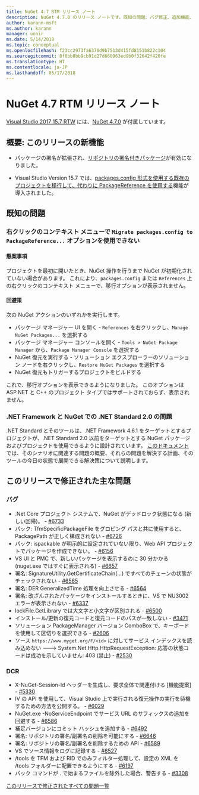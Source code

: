 ```yaml
---
title: NuGet 4.7 RTM リリース ノート
description: NuGet 4.7.0 のリリース ノートです。既知の問題、バグ修正、追加機能、および DCR を含みます。
author: karann-msft
ms.author: karann
manager: unnir
ms.date: 5/14/2018
ms.topic: conceptual
ms.openlocfilehash: f23cc2973fa6370d9b7513d415fd8151b822c104
ms.sourcegitcommit: 8f0bb8bb9cb91d27d660963ed9b0f32642f420fe
ms.translationtype: HT
ms.contentlocale: ja-JP
ms.lasthandoff: 05/17/2018
---
```

# <a name="nuget-47-rtm-release-notes"></a>NuGet 4.7 RTM リリース ノート

[Visual Studio 2017 15.7 RTW](https://www.visualstudio.com/news/releasenotes/vs2017-relnotes) には、[NuGet 4.7.0](https://dist.nuget.org/win-x86-commandline/v4.7.0/nuget.exe) が付属しています。

## <a name="summary-whats-new-in-this-release"></a>概要: このリリースの新機能

* パッケージの署名が拡張され、[リポジトリの署名付きパッケージ](https://github.com/NuGet/Home/wiki/Repository-Signatures)が有効になりました。

* Visual Studio Version 15.7 では、[packages.config 形式を使用する既存のプロジェクトを移行して、代わりに PackageReference を使用する](https://docs.microsoft.com/en-us/nuget/reference/migrate-packages-config-to-package-reference)機能が導入されました。

## <a name="known-issues"></a>既知の問題

### <a name="the-migrate-packagesconfig-to-packagereference-option-is-not-available-in-the-right-click-context-menu"></a>右クリックのコンテキスト メニューで `Migrate packages.config to PackageReference...` オプションを使用できない

#### <a name="issue"></a>懸案事項

プロジェクトを最初に開いたとき、NuGet 操作を行うまで NuGet が初期化されていない場合があります。 これにより、`packages.config` または `References` 上の右クリックのコンテキスト メニューで、移行オプションが表示されません。

#### <a name="workaround"></a>回避策

次の NuGet アクションのいずれかを実行します。
* パッケージ マネージャー UI を開く - `References` を右クリックし、`Manage NuGet Packages...` を選択する
* パッケージ マネージャー コンソールを開く - `Tools > NuGet Package Manager` から、`Package Manager Console` を選択する
* NuGet 復元を実行する - ソリューション エクスプローラーのソリューション ノードを右クリックし、`Restore NuGet Packages` を選択する
* NuGet 復元もトリガーするプロジェクトをビルドする

これで、移行オプションを表示できるようになりました。 このオプションは ASP.NET と C++ のプロジェクト タイプではサポートされておらず、表示されません。

### <a name="issues-with-net-standard-20-with-net-framework--nuget"></a>.NET Framework と NuGet での .NET Standard 2.0 の問題

.NET Standard とそのツールは、.NET Framework 4.6.1 をターゲットとするプロジェクトが、.NET Standard 2.0 以前をターゲットとする NuGet パッケージおよびプロジェクトを使用できるように設計されています。 [このドキュメント](https://github.com/dotnet/standard/issues/481)では、そのシナリオに関連する問題の概要、それらの問題を解決する計画、そのツールの今日の状態で展開できる解決策について説明します。

## <a name="top-issues-fixed-in-this-release"></a>このリリースで修正された主な問題

### <a name="bugs"></a>バグ

* .Net Core プロジェクト システムで、NuGet がデッドロック状態になる (新しい回帰)。 - [#6733](https://github.com/NuGet/Home/issues/6733)
* パック: TfmSpecificPackageFile をグロビング パスと共に使用すると、PackagePath が正しく構成されない - [#6726](https://github.com/NuGet/Home/issues/6726)
* パック: ispackable が明示的に設定されていない限り、Web API プロジェクトでパッケージを作成できない。 - [#6156](https://github.com/NuGet/Home/issues/6156)
* VS UI と PMC で、新しいパッケージを表示するのに 30 分かかる (nuget.exe ではすぐに表示される) - [#6657](https://github.com/NuGet/Home/issues/6657)
* 署名: SignatureUtility.GetCertificateChain(...) ですべてのチェーンの状態がチェックされない - [#6565](https://github.com/NuGet/Home/issues/6565)
* 署名: DER GeneralizedTime 処理を向上させる - [#6564](https://github.com/NuGet/Home/issues/6564)
* 署名: 改ざんされたパッケージをインストールするときに、VS で NU3002 エラーが表示されない - [#6337](https://github.com/NuGet/Home/issues/6337)
* lockFile.GetLibrary では大文字と小文字が区別される - [#6500](https://github.com/NuGet/Home/issues/6500)
* インストール/更新の復元コードと復元コードのパスが一致しない - [#3471](https://github.com/NuGet/Home/issues/3471)
* ソリューション PackageManager バージョン ComboBox で、キーボードを使用して区切りを選択できる - [#2606](https://github.com/NuGet/Home/issues/2606)
* ソース `https://www.myget.org/F/<id>` に対してサービス インデックスを読み込めない ---> System.Net.Http.HttpRequestException: 応答の状態コードは成功を示していません: 403 (禁止) - [#2530](https://github.com/NuGet/Home/issues/2530)

### <a name="dcrs"></a>DCR

* X-NuGet-Session-Id ヘッダーを生成し、要求全体で関連付ける [機能提案] - [#5330](https://github.com/NuGet/Home/issues/5330)
* IV の API を使用して、Visual Studio 上で実行される復元操作の実行を待機するための方法を公開する。 - [#6029](https://github.com/NuGet/Home/issues/6029)
* NuGet.exe -NoServiceEndpoint でサービス URL のサフィックスの追加を回避する - [#6586](https://github.com/NuGet/Home/issues/6586)
* 補足バージョンにコミット ハッシュを追加する - [#6492](https://github.com/NuGet/Home/issues/6492)
* 署名: リポジトリの署名/副署名の削除を可能にする - [#6646](https://github.com/NuGet/Home/issues/6646)
* 署名: リポジトリの署名/副署名を削除するための API - [#6589](https://github.com/NuGet/Home/issues/6589)
* VS でソース情報をログに記録する - [#6527](https://github.com/NuGet/Home/issues/6527)
* /tools を TFM および RID でのみフィルター処理して、設定の XML を /tools フォルダーに配置できるようにする - [#6197](https://github.com/NuGet/Home/issues/6197)
* パック コマンドが . で始まるファイルを除外した場合、警告する  - [#3308](https://github.com/NuGet/Home/issues/3308)

[このリリースで修正されたすべての問題一覧](https://github.com/NuGet/Home/issues?q=is%3Aissue+is%3Aclosed+milestone%3A%224.7")
